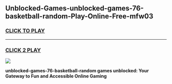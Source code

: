 
## Unblocked-Games-unblocked-games-76-basketball-random-Play-Online-Free-mfw03
<h3>
<a href="https://premium76.site?title=unblocked-games-76-basketball-random&ref=26A">CLICK TO PLAY</a></h3>
<hr>

<h3>
<a href="https://premium76.site?title=unblocked-games-76-basketball-random&ref=26A">CLICK 2 PLAY</a>
  
</h3>

<a href="https://premium76.site?title=unblocked-games-76-basketball-random&ref=26A"><img src="https://clearcache.store/games.png"></a>


**unblocked-games-76-basketball-random games unblocked: Your Gateway to Fun and Accessible Online Gaming**
